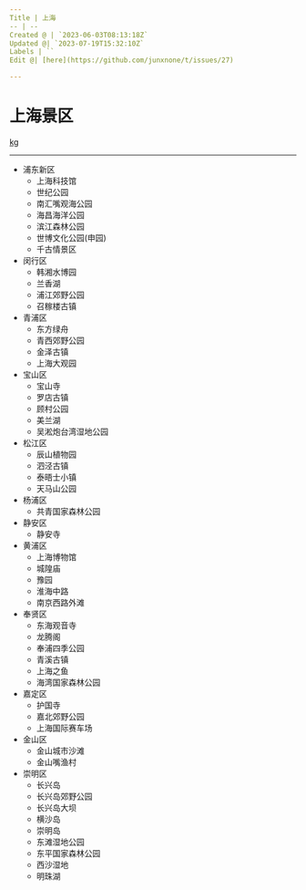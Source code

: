 ```yaml
---
Title | 上海
-- | --
Created @ | `2023-06-03T08:13:18Z`
Updated @| `2023-07-19T15:32:10Z`
Labels | ``
Edit @| [here](https://github.com/junxnone/t/issues/27)

---
```

# 上海景区


[kg](https://junxnone.github.io/jstools/md3dkg/?md=https://junxnone.github.io/tmdkg/docs/0007_%E4%B8%8A%E6%B5%B7%E6%99%AF%E5%8C%BA.md 
 ':include :type=iframe width=100% height=800px')

----

- 浦东新区
  - 上海科技馆
  - 世纪公园
  - 南汇嘴观海公园
  - 海昌海洋公园
  - 滨江森林公园
  - 世博文化公园(申园)
  - 千古情景区
- 闵行区
  - 韩湘水博园
  - 兰香湖
  - 浦江郊野公园
  - 召稼楼古镇
- 青浦区
  - 东方绿舟
  - 青西郊野公园
  - 金泽古镇
  - 上海大观园
- 宝山区
  - 宝山寺
  - 罗店古镇
  - 顾村公园
  - 美兰湖
  - 吴淞炮台湾湿地公园
- 松江区
  - 辰山植物园
  - 泗泾古镇
  - 泰晤士小镇
  - 天马山公园
- 杨浦区
  - 共青国家森林公园
- 静安区
  - 静安寺
- 黄浦区
  - 上海博物馆
  - 城隍庙
  - 豫园
  - 淮海中路
  - 南京西路外滩
- 奉贤区
  - 东海观音寺
  - 龙腾阁
  - 奉浦四季公园
  - 青溪古镇
  - 上海之鱼
  - 海湾国家森林公园
- 嘉定区
  - 护国寺
  - 嘉北郊野公园
  - 上海国际赛车场
- 金山区
  - 金山城市沙滩
  - 金山嘴渔村
- 崇明区
  - 长兴岛
  - 长兴岛郊野公园
  - 长兴岛大坝
  - 横沙岛
  - 崇明岛
  - 东滩湿地公园
  - 东平国家森林公园
  - 西沙湿地
  - 明珠湖





